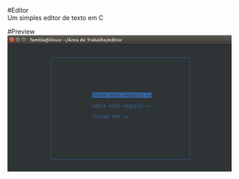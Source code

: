 #Editor  
Um simples editor de texto em C

#Preview
![image](/images/editor.png?raw=true "Editor Preview")
